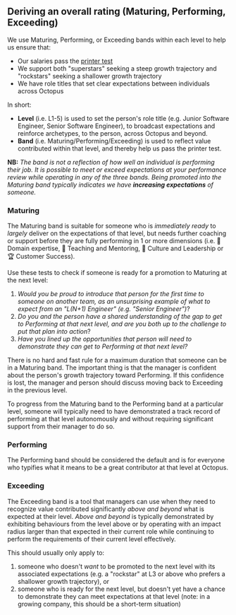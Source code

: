 ## Deriving an overall rating (Maturing, Performing, Exceeding)

We use Maturing, Performing, or Exceeding bands within each level to help us ensure that:
- Our salaries pass the [printer test](https://handbook.octopus.com/life-octopus/career#compensation-philosophy)
- We support both "superstars" seeking a steep growth trajectory and "rockstars" seeking a shallower growth trajectory
- We have role titles that set clear expectations between individuals across Octopus

In short:
- **Level** (i.e. L1-5) is used to set the person's role title (e.g. Junior Software Engineer, Senior Software Engineer), to broadcast expectations and reinforce archetypes, to the person, across Octopus and beyond.
- **Band** (i.e. Maturing/Performing/Exceeding) is used to reflect value contributed within that level, and thereby help us pass the printer test. 

**NB:** _The band is not a reflection of how well an individual is performing their job. It is possible to meet or exceed expectations at your performance review while operating in any of the three bands. Being promoted into the Maturing band typically indicates we have **increasing expectations** of someone._

### Maturing

The Maturing band is suitable for someone who is _immediately ready_ to _largely_ deliver on the expectations of that level, but needs further coaching or support before they are fully performing in 1 or more dimensions (i.e. 🦉 Domain expertise, 🌱 Teaching and Mentoring, 🧭 Culture and Leadership or 🏆 Customer Success).

Use these tests to check if someone is ready for a promotion to Maturing at the next level:

1. _Would you be proud to introduce that person for the first time to someone on another team, as an unsurprising example of what to expect from an "L(N+1) Engineer" (e.g. "Senior Engineer")_?
2. _Do you and the person have a shared understanding of the gap to get to Performing at that next level, and are you both up to the challenge to put that plan into action_?
3. _Have you lined up the opportunities that person will need to demonstrate they can get to Performing at that next level?_

There is no hard and fast rule for a maximum duration that someone can be in a Maturing band. The important thing is that the manager is confident about the person's growth trajectory toward Performing. If this confidence is lost, the manager and person should discuss moving back to Exceeding in the previous level.

To progress from the Maturing band to the Performing band at a particular level, someone will typically need to have demonstrated a track record of performing at that level autonomously and without requiring significant support from their manager to do so.

### Performing

The Performing band should be considered the default and is for everyone who typifies what it means to be a great contributor at that level at Octopus.

### Exceeding

The Exceeding band is a tool that managers can use when they need to recognize value contributed significantly _above and beyond_ what is expected at their level. _Above and beyond_ is typically demonstrated by exhibiting behaviours from the level above or by operating with an impact radius larger than that expected in their current role while continuing to perform the requirements of their current level effectively.

This should usually only apply to:

1. someone who doesn't _want_ to be promoted to the next level with its associated expectations (e.g. a "rockstar" at L3 or above who prefers a shallower growth trajectory), or
2. someone who is ready for the next level, but doesn't yet have a chance to demonstrate they can meet expectations at that level (note: in a growing company, this should be a short-term situation)
